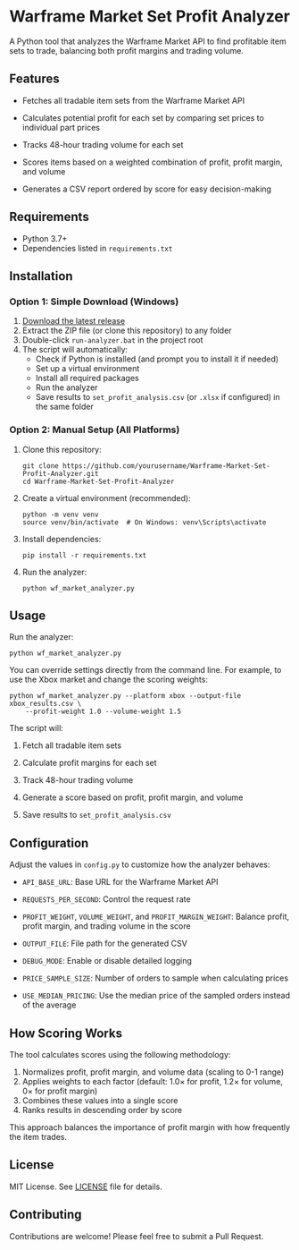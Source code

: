 # Warframe Market Set Profit Analyzer

A Python tool that analyzes the Warframe Market API to find profitable item sets to trade, balancing both profit margins and trading volume.

## Features

- Fetches all tradable item sets from the Warframe Market API
- Calculates potential profit for each set by comparing set prices to individual part prices
- Tracks 48-hour trading volume for each set

- Scores items based on a weighted combination of profit, profit margin, and volume
- Generates a CSV report ordered by score for easy decision-making


## Requirements

- Python 3.7+
- Dependencies listed in `requirements.txt`

## Installation

### Option 1: Simple Download (Windows)

1. [Download the latest release](https://github.com/Engusseus/Warframe-Market-Set-Profit-Analyzer/releases/tag/v0.1.0) 
2. Extract the ZIP file (or clone this repository) to any folder
3. Double-click `run-analyzer.bat` in the project root
4. The script will automatically:
   - Check if Python is installed (and prompt you to install it if needed)
   - Set up a virtual environment
   - Install all required packages
   - Run the analyzer
   - Save results to `set_profit_analysis.csv` (or `.xlsx` if configured) in the same folder

### Option 2: Manual Setup (All Platforms)

1. Clone this repository:
   ```
   git clone https://github.com/yourusername/Warframe-Market-Set-Profit-Analyzer.git
   cd Warframe-Market-Set-Profit-Analyzer
   ```

2. Create a virtual environment (recommended):
   ```
   python -m venv venv
   source venv/bin/activate  # On Windows: venv\Scripts\activate
   ```

3. Install dependencies:
   ```
   pip install -r requirements.txt
   ```

4. Run the analyzer:
   ```
   python wf_market_analyzer.py
   ```

## Usage

Run the analyzer:

```
python wf_market_analyzer.py
```

You can override settings directly from the command line. For example, to use
the Xbox market and change the scoring weights:

```
python wf_market_analyzer.py --platform xbox --output-file xbox_results.csv \
    --profit-weight 1.0 --volume-weight 1.5

```

The script will:
1. Fetch all tradable item sets
2. Calculate profit margins for each set
3. Track 48-hour trading volume

4. Generate a score based on profit, profit margin, and volume
5. Save results to `set_profit_analysis.csv`


## Configuration

Adjust the values in `config.py` to customize how the analyzer behaves:

- `API_BASE_URL`: Base URL for the Warframe Market API
- `REQUESTS_PER_SECOND`: Control the request rate

- `PROFIT_WEIGHT`, `VOLUME_WEIGHT`, and `PROFIT_MARGIN_WEIGHT`: Balance profit, profit margin, and trading volume in the score
- `OUTPUT_FILE`: File path for the generated CSV

- `DEBUG_MODE`: Enable or disable detailed logging
- `PRICE_SAMPLE_SIZE`: Number of orders to sample when calculating prices
- `USE_MEDIAN_PRICING`: Use the median price of the sampled orders instead of the average

## How Scoring Works

The tool calculates scores using the following methodology:

1. Normalizes profit, profit margin, and volume data (scaling to 0-1 range)
2. Applies weights to each factor (default: 1.0× for profit, 1.2× for volume, 0× for profit margin)
3. Combines these values into a single score
4. Ranks results in descending order by score

This approach balances the importance of profit margin with how frequently the item trades.

## License

MIT License. See [LICENSE](LICENSE) file for details.

## Contributing

Contributions are welcome! Please feel free to submit a Pull Request.
